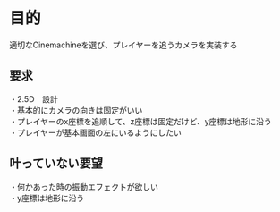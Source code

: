 # 目的
適切なCinemachineを選び、プレイヤーを追うカメラを実装する<br>

## 要求
・2.5D　設計<br>
・基本的にカメラの向きは固定がいい<br>
・プレイヤーのx座標を追順して、z座標は固定だけど、y座標は地形に沿う<br>
・プレイヤーが基本画面の左にいるようにしたい<br>

## 叶っていない要望
・何かあった時の振動エフェクトが欲しい<br>
・y座標は地形に沿う<br>
